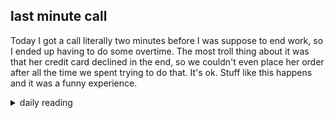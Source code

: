 ## last minute call

Today I got a call literally two minutes before I was suppose to end work, so I ended up having to do some overtime. The most troll thing about it was that her credit card declined in the end, so we couldn't even place her order after all the time we spent trying to do that. It's ok. Stuff like this happens and it was a funny experience.

<details markdown="1">
<summary>daily reading</summary>

| {{ page.date | date: "%B %-d, %Y" }} |
| :-------------: |
| [2 Sam. 20; 2 Cor. 13; Ezek. 27; Ps. 75–76]({% link _Bible/Bible-year-1.md %}) |
| [BC 37; HC 126-129; CD Conclusion]({% link _three_forms/three-forms-month-2.md %}) |
| [The Nicene Creed](https://threeforms.org/the-nicene-creed/) |

</details>